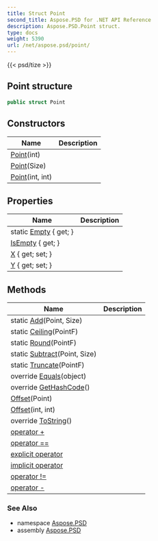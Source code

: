 ```yaml
---
title: Struct Point
second_title: Aspose.PSD for .NET API Reference
description: Aspose.PSD.Point struct. 
type: docs
weight: 5390
url: /net/aspose.psd/point/
---
```

{{< psd/tize >}}
## Point structure

```csharp
public struct Point
```

## Constructors

| Name | Description |
| --- | --- |
| [Point](point/#constructor_1)(int) |  |
| [Point](point/#constructor)(Size) |  |
| [Point](point/#constructor_2)(int, int) |  |

## Properties

| Name | Description |
| --- | --- |
| static [Empty](../../aspose.psd/point/empty/) { get; } |  |
| [IsEmpty](../../aspose.psd/point/isempty/) { get; } |  |
| [X](../../aspose.psd/point/x/) { get; set; } |  |
| [Y](../../aspose.psd/point/y/) { get; set; } |  |

## Methods

| Name | Description |
| --- | --- |
| static [Add](../../aspose.psd/point/add/)(Point, Size) |  |
| static [Ceiling](../../aspose.psd/point/ceiling/)(PointF) |  |
| static [Round](../../aspose.psd/point/round/)(PointF) |  |
| static [Subtract](../../aspose.psd/point/subtract/)(Point, Size) |  |
| static [Truncate](../../aspose.psd/point/truncate/)(PointF) |  |
| override [Equals](../../aspose.psd/point/equals/)(object) |  |
| override [GetHashCode](../../aspose.psd/point/gethashcode/)() |  |
| [Offset](../../aspose.psd/point/offset/#offset)(Point) |  |
| [Offset](../../aspose.psd/point/offset/#offset_1)(int, int) |  |
| override [ToString](../../aspose.psd/point/tostring/)() |  |
| [operator +](../../aspose.psd/point/op_addition/) |  |
| [operator ==](../../aspose.psd/point/op_equality/) |  |
| [explicit operator](../../aspose.psd/point/op_explicit/) |  |
| [implicit operator](../../aspose.psd/point/op_implicit/) |  |
| [operator !=](../../aspose.psd/point/op_inequality/) |  |
| [operator -](../../aspose.psd/point/op_subtraction/) |  |

### See Also

* namespace [Aspose.PSD](../../aspose.psd/)
* assembly [Aspose.PSD](../../)


